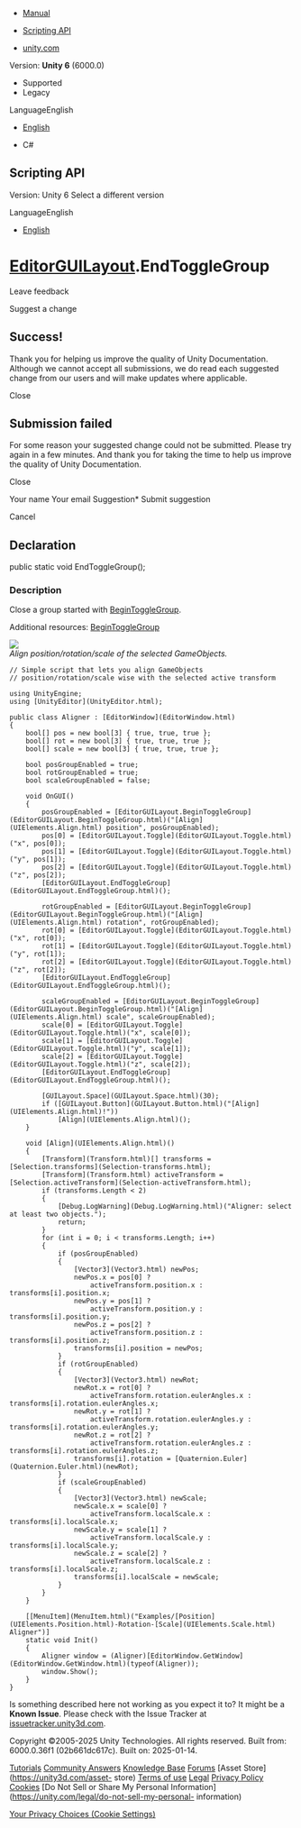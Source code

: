 [ ]()

  * [Manual](../Manual/index.html)
  * [Scripting API](../ScriptReference/index.html)

  * [unity.com](https://unity.com/)

Version: **Unity 6** (6000.0)

  * Supported
  * Legacy

LanguageEnglish

  * [English]()

  * C#

[ ](https://docs.unity3d.com)

## Scripting API

Version: Unity 6 Select a different version

LanguageEnglish

  * [English]()

#  [EditorGUILayout](EditorGUILayout.html).EndToggleGroup

Leave feedback

Suggest a change

## Success!

Thank you for helping us improve the quality of Unity Documentation. Although
we cannot accept all submissions, we do read each suggested change from our
users and will make updates where applicable.

Close

## Submission failed

For some reason your suggested change could not be submitted. Please <a>try
again</a> in a few minutes. And thank you for taking the time to help us
improve the quality of Unity Documentation.

Close

Your name Your email Suggestion* Submit suggestion

Cancel

[ ]()

## Declaration

public static void EndToggleGroup();

### Description

Close a group started with
[BeginToggleGroup](EditorGUILayout.BeginToggleGroup.html).

Additional resources:
[BeginToggleGroup](EditorGUILayout.BeginToggleGroup.html)  
  
![](../StaticFiles/ScriptRefImages/Aligner.png)  
_Align position/rotation/scale of the selected GameObjects._

    
    
    // Simple script that lets you align GameObjects
    // position/rotation/scale wise with the selected active transform  
      
    using UnityEngine;
    using [UnityEditor](UnityEditor.html);  
      
    public class Aligner : [EditorWindow](EditorWindow.html)
    {
        bool[] pos = new bool[3] { true, true, true };
        bool[] rot = new bool[3] { true, true, true };
        bool[] scale = new bool[3] { true, true, true };  
      
        bool posGroupEnabled = true;
        bool rotGroupEnabled = true;
        bool scaleGroupEnabled = false;  
      
        void OnGUI()
        {
            posGroupEnabled = [EditorGUILayout.BeginToggleGroup](EditorGUILayout.BeginToggleGroup.html)("[Align](UIElements.Align.html) position", posGroupEnabled);
            pos[0] = [EditorGUILayout.Toggle](EditorGUILayout.Toggle.html)("x", pos[0]);
            pos[1] = [EditorGUILayout.Toggle](EditorGUILayout.Toggle.html)("y", pos[1]);
            pos[2] = [EditorGUILayout.Toggle](EditorGUILayout.Toggle.html)("z", pos[2]);
            [EditorGUILayout.EndToggleGroup](EditorGUILayout.EndToggleGroup.html)();  
      
            rotGroupEnabled = [EditorGUILayout.BeginToggleGroup](EditorGUILayout.BeginToggleGroup.html)("[Align](UIElements.Align.html) rotation", rotGroupEnabled);
            rot[0] = [EditorGUILayout.Toggle](EditorGUILayout.Toggle.html)("x", rot[0]);
            rot[1] = [EditorGUILayout.Toggle](EditorGUILayout.Toggle.html)("y", rot[1]);
            rot[2] = [EditorGUILayout.Toggle](EditorGUILayout.Toggle.html)("z", rot[2]);
            [EditorGUILayout.EndToggleGroup](EditorGUILayout.EndToggleGroup.html)();  
      
            scaleGroupEnabled = [EditorGUILayout.BeginToggleGroup](EditorGUILayout.BeginToggleGroup.html)("[Align](UIElements.Align.html) scale", scaleGroupEnabled);
            scale[0] = [EditorGUILayout.Toggle](EditorGUILayout.Toggle.html)("x", scale[0]);
            scale[1] = [EditorGUILayout.Toggle](EditorGUILayout.Toggle.html)("y", scale[1]);
            scale[2] = [EditorGUILayout.Toggle](EditorGUILayout.Toggle.html)("z", scale[2]);
            [EditorGUILayout.EndToggleGroup](EditorGUILayout.EndToggleGroup.html)();  
      
            [GUILayout.Space](GUILayout.Space.html)(30);
            if ([GUILayout.Button](GUILayout.Button.html)("[Align](UIElements.Align.html)!"))
                [Align](UIElements.Align.html)();
        }  
      
        void [Align](UIElements.Align.html)()
        {
            [Transform](Transform.html)[] transforms = [Selection.transforms](Selection-transforms.html);
            [Transform](Transform.html) activeTransform = [Selection.activeTransform](Selection-activeTransform.html);
            if (transforms.Length < 2)
            {
                [Debug.LogWarning](Debug.LogWarning.html)("Aligner: select at least two objects.");
                return;
            }
            for (int i = 0; i < transforms.Length; i++)
            {
                if (posGroupEnabled)
                {
                    [Vector3](Vector3.html) newPos;
                    newPos.x = pos[0] ?
                        activeTransform.position.x : transforms[i].position.x;
                    newPos.y = pos[1] ?
                        activeTransform.position.y : transforms[i].position.y;
                    newPos.z = pos[2] ?
                        activeTransform.position.z : transforms[i].position.z;
                    transforms[i].position = newPos;
                }
                if (rotGroupEnabled)
                {
                    [Vector3](Vector3.html) newRot;
                    newRot.x = rot[0] ?
                        activeTransform.rotation.eulerAngles.x : transforms[i].rotation.eulerAngles.x;
                    newRot.y = rot[1] ?
                        activeTransform.rotation.eulerAngles.y : transforms[i].rotation.eulerAngles.y;
                    newRot.z = rot[2] ?
                        activeTransform.rotation.eulerAngles.z : transforms[i].rotation.eulerAngles.z;
                    transforms[i].rotation = [Quaternion.Euler](Quaternion.Euler.html)(newRot);
                }
                if (scaleGroupEnabled)
                {
                    [Vector3](Vector3.html) newScale;
                    newScale.x = scale[0] ?
                        activeTransform.localScale.x : transforms[i].localScale.x;
                    newScale.y = scale[1] ?
                        activeTransform.localScale.y : transforms[i].localScale.y;
                    newScale.z = scale[2] ?
                        activeTransform.localScale.z : transforms[i].localScale.z;
                    transforms[i].localScale = newScale;
                }
            }
        }  
      
        [[MenuItem](MenuItem.html)("Examples/[Position](UIElements.Position.html)-Rotation-[Scale](UIElements.Scale.html) Aligner")]
        static void Init()
        {
            Aligner window = (Aligner)[EditorWindow.GetWindow](EditorWindow.GetWindow.html)(typeof(Aligner));
            window.Show();
        }
    }
    

Is something described here not working as you expect it to? It might be a
**Known Issue**. Please check with the Issue Tracker at
[issuetracker.unity3d.com](https://issuetracker.unity3d.com).

Copyright ©2005-2025 Unity Technologies. All rights reserved. Built from:
6000.0.36f1 (02b661dc617c). Built on: 2025-01-14.

[Tutorials](https://unity3d.com/learn) [Community
Answers](https://answers.unity3d.com) [Knowledge
Base](https://support.unity3d.com/hc/en-us)
[Forums](https://forum.unity3d.com) [Asset Store](https://unity3d.com/asset-
store) [Terms of use](https://docs.unity3d.com/Manual/TermsOfUse.html)
[Legal](https://unity.com/legal) [Privacy
Policy](https://unity.com/legal/privacy-policy)
[Cookies](https://unity.com/legal/cookie-policy) [Do Not Sell or Share My
Personal Information](https://unity.com/legal/do-not-sell-my-personal-
information)

[Your Privacy Choices (Cookie Settings)](javascript:void\(0\);)

